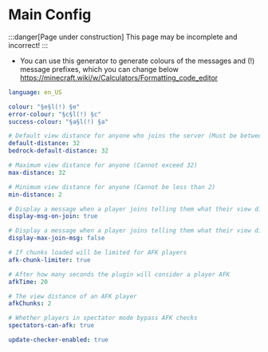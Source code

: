 # Main Config

:::danger[Page under construction]
This page may be incomplete and incorrect!
:::

- You can use this generator to generate colours of the messages and (!) message prefixes, which you can change below https://minecraft.wiki/w/Calculators/Formatting_code_editor

```yaml title="/plugins/PlayerViewDistanceController/config.yml"
language: en_US

colour: "§e§l(!) §e"
error-colour: "§c§l(!) §c"
success-colour: "§a§l(!) §a"

# Default view distance for anyone who joins the server (Must be between 2 and 32)
default-distance: 32
bedrock-default-distance: 32

# Maximum view distance for anyone (Cannot exceed 32)
max-distance: 32

# Minimum view distance for anyone (Cannot be less than 2)
min-distance: 2

# Display a message when a player joins telling them what their view distance is set to
display-msg-on-join: true

# Display a message when a player joins telling them what their view distance is set to, when it is the default or maximum
display-max-join-msg: false

# If chunks loaded will be limited for AFK players
afk-chunk-limiter: true

# After how many seconds the plugin will consider a player AFK
afkTime: 20

# The view distance of an AFK player
afkChunks: 2

# Whether players in spectator mode bypass AFK checks
spectators-can-afk: true

update-checker-enabled: true
```
